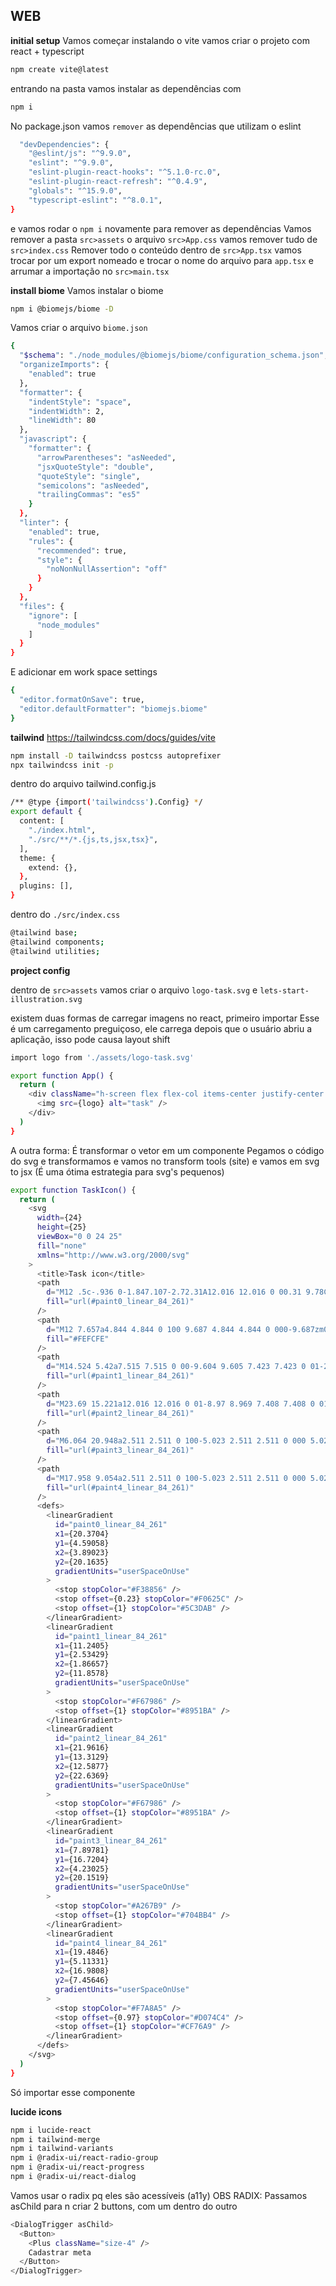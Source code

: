 ## WEB
**initial setup**
Vamos começar instalando o vite
vamos criar o projeto com react + typescript
```bash
npm create vite@latest
```
entrando na pasta vamos instalar as dependências com
```bash
npm i
```

No package.json vamos `remover` as dependências que utilizam o eslint

```bash
  "devDependencies": {
    "@eslint/js": "^9.9.0",
    "eslint": "^9.9.0",
    "eslint-plugin-react-hooks": "^5.1.0-rc.0",
    "eslint-plugin-react-refresh": "^0.4.9",
    "globals": "^15.9.0",
    "typescript-eslint": "^8.0.1",
}
```
e vamos rodar o `npm i` novamente para remover as dependências
Vamos remover a pasta `src>assets` o arquivo `src>App.css` vamos remover tudo de `src>index.css`
Remover todo o conteúdo dentro de `src>App.tsx` vamos trocar por um export nomeado e trocar o nome do arquivo para `app.tsx` e arrumar a importação no `src>main.tsx`

**install biome**
Vamos instalar o biome
```bash
npm i @biomejs/biome -D
```
Vamos criar o arquivo `biome.json`
```bash
{
  "$schema": "./node_modules/@biomejs/biome/configuration_schema.json",
  "organizeImports": {
    "enabled": true
  },
  "formatter": {
    "indentStyle": "space",
    "indentWidth": 2,
    "lineWidth": 80
  },
  "javascript": {
    "formatter": {
      "arrowParentheses": "asNeeded",
      "jsxQuoteStyle": "double",
      "quoteStyle": "single",
      "semicolons": "asNeeded",
      "trailingCommas": "es5"
    }
  },
  "linter": {
    "enabled": true,
    "rules": {
      "recommended": true,
      "style": {
        "noNonNullAssertion": "off"
      }
    }
  },
  "files": {
    "ignore": [
      "node_modules"
    ]
  }
}
```

E adicionar em work space settings
```bash
{
  "editor.formatOnSave": true,
  "editor.defaultFormatter": "biomejs.biome"
}
```

**tailwind**
https://tailwindcss.com/docs/guides/vite
```bash
npm install -D tailwindcss postcss autoprefixer
npx tailwindcss init -p
```

dentro do arquivo tailwind.config.js
```bash
/** @type {import('tailwindcss').Config} */
export default {
  content: [
    "./index.html",
    "./src/**/*.{js,ts,jsx,tsx}",
  ],
  theme: {
    extend: {},
  },
  plugins: [],
}
```

dentro do `./src/index.css` 
```bash
@tailwind base;
@tailwind components;
@tailwind utilities;
```

**project config**

dentro de `src>assets` vamos criar o arquivo `logo-task.svg` e `lets-start-illustration.svg`

existem duas formas de carregar imagens no react, primeiro importar
Esse é um carregamento preguiçoso, ele carrega depois que o usuário abriu a aplicação, isso pode causa layout shift
```bash
import logo from './assets/logo-task.svg'

export function App() {
  return (
    <div className="h-screen flex flex-col items-center justify-center gap-8">
      <img src={logo} alt="task" />
    </div>
  )
}
```

A outra forma:
É transformar o vetor em um componente
Pegamos o código do svg e transformamos e vamos no transform tools (site)
e vamos em svg to jsx (É uma ótima estrategia para svg's pequenos)
```bash
export function TaskIcon() {
  return (
    <svg
      width={24}
      height={25}
      viewBox="0 0 24 25"
      fill="none"
      xmlns="http://www.w3.org/2000/svg"
    >
      <title>Task icon</title>
      <path
        d="M12 .5c-.936 0-1.847.107-2.72.31A12.016 12.016 0 00.31 9.78C.107 10.652 0 11.563 0 12.5c0 6.627 5.373 12 12 12 .936 0 1.847-.107 2.72-.31a12.017 12.017 0 008.97-8.968c.203-.875.31-1.786.31-2.722 0-6.627-5.373-12-12-12zm0 19.515a7.494 7.494 0 01-2.524-.435 7.535 7.535 0 01-4.556-4.555A7.515 7.515 0 1119.515 12.5 7.515 7.515 0 0112 20.015z"
        fill="url(#paint0_linear_84_261)"
      />
      <path
        d="M12 7.657a4.844 4.844 0 100 9.687 4.844 4.844 0 000-9.687zm0 7.772a2.929 2.929 0 110-5.858 2.929 2.929 0 010 5.858z"
        fill="#FEFCFE"
      />
      <path
        d="M14.524 5.42a7.515 7.515 0 00-9.604 9.605 7.423 7.423 0 01-2.63-1.702A7.408 7.408 0 01.31 9.78 12.016 12.016 0 019.28.81a7.409 7.409 0 013.543 1.98 7.423 7.423 0 011.701 2.63z"
        fill="url(#paint1_linear_84_261)"
      />
      <path
        d="M23.69 15.221a12.016 12.016 0 01-8.97 8.969 7.408 7.408 0 01-3.543-1.98 7.427 7.427 0 01-1.701-2.63 7.515 7.515 0 009.605-9.605c.958.362 1.857.93 2.629 1.702a7.41 7.41 0 011.98 3.544z"
        fill="url(#paint2_linear_84_261)"
      />
      <path
        d="M6.064 20.948a2.511 2.511 0 100-5.023 2.511 2.511 0 000 5.023z"
        fill="url(#paint3_linear_84_261)"
      />
      <path
        d="M17.958 9.054a2.511 2.511 0 100-5.023 2.511 2.511 0 000 5.023z"
        fill="url(#paint4_linear_84_261)"
      />
      <defs>
        <linearGradient
          id="paint0_linear_84_261"
          x1={20.3704}
          y1={4.59058}
          x2={3.89023}
          y2={20.1635}
          gradientUnits="userSpaceOnUse"
        >
          <stop stopColor="#F38856" />
          <stop offset={0.23} stopColor="#F0625C" />
          <stop offset={1} stopColor="#5C3DAB" />
        </linearGradient>
        <linearGradient
          id="paint1_linear_84_261"
          x1={11.2405}
          y1={2.53429}
          x2={1.86657}
          y2={11.8578}
          gradientUnits="userSpaceOnUse"
        >
          <stop stopColor="#F67986" />
          <stop offset={1} stopColor="#8951BA" />
        </linearGradient>
        <linearGradient
          id="paint2_linear_84_261"
          x1={21.9616}
          y1={13.3129}
          x2={12.5877}
          y2={22.6369}
          gradientUnits="userSpaceOnUse"
        >
          <stop stopColor="#F67986" />
          <stop offset={1} stopColor="#8951BA" />
        </linearGradient>
        <linearGradient
          id="paint3_linear_84_261"
          x1={7.89781}
          y1={16.7204}
          x2={4.23025}
          y2={20.1519}
          gradientUnits="userSpaceOnUse"
        >
          <stop stopColor="#A267B9" />
          <stop offset={1} stopColor="#704BB4" />
        </linearGradient>
        <linearGradient
          id="paint4_linear_84_261"
          x1={19.4846}
          y1={5.11331}
          x2={16.9808}
          y2={7.45646}
          gradientUnits="userSpaceOnUse"
        >
          <stop stopColor="#F7A8A5" />
          <stop offset={0.97} stopColor="#D074C4" />
          <stop offset={1} stopColor="#CF76A9" />
        </linearGradient>
      </defs>
    </svg>
  )
}
```
Só importar esse componente


**lucide icons**
```bash
npm i lucide-react
npm i tailwind-merge
npm i tailwind-variants
npm i @radix-ui/react-radio-group
npm i @radix-ui/react-progress
npm i @radix-ui/react-dialog
```
Vamos usar o radix pq eles são acessíveis (a11y)
OBS RADIX:
Passamos asChild para n criar 2 buttons, com um dentro do outro
```bash
<DialogTrigger asChild>
  <Button>
    <Plus className="size-4" />
    Cadastrar meta
  </Button>
</DialogTrigger>
```